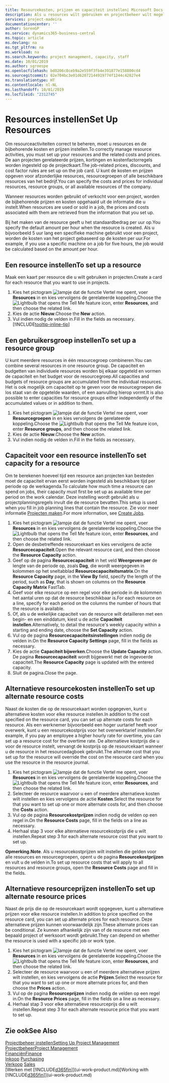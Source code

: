 ```yaml
---
title: Resourcekosten, prijzen en capaciteit instellen| Microsoft Docs
description: Als u resources wilt gebruiken en projectbeheer wilt mogelijk maken, geeft u kosten en prijzen voor afzonderlijke resources of resourcegroepen op en stelt u de resourcecapaciteit in.
services: project-madeira
documentationcenter: ''
author: SorenGP
ms.service: dynamics365-business-central
ms.topic: article
ms.devlang: na
ms.tgt_pltfrm: na
ms.workload: na
ms.search.keywords: project management, capacity, staff
ms.date: 10/01/2019
ms.author: sgroespe
ms.openlocfilehash: bd0206c0ceb9a2e559f3fb4e391877e158800cd4
ms.sourcegitcommit: 02e704bc3e01d62072144919774f1244c42827e4
ms.translationtype: HT
ms.contentlocale: nl-NL
ms.lasthandoff: 10/01/2019
ms.locfileid: "2312745"
---
```

# <a name="set-up-resources"></a><span data-ttu-id="424a1-103">Resources instellen</span><span class="sxs-lookup"><span data-stu-id="424a1-103">Set Up Resources</span></span>
<span data-ttu-id="424a1-104">Om resourceactiviteiten correct te beheren, moet u resources en de bijbehorende kosten en prijzen instellen.</span><span class="sxs-lookup"><span data-stu-id="424a1-104">To correctly manage resource activities, you must set up your resources and the related costs and prices.</span></span> <span data-ttu-id="424a1-105">De aan projecten gerelateerde prijzen, kortingen en kostenfactorregels worden ingesteld op de projectkaart.</span><span class="sxs-lookup"><span data-stu-id="424a1-105">The job-related prices, discounts, and cost factor rules are set up on the job card.</span></span> <span data-ttu-id="424a1-106">U kunt de kosten en prijzen opgeven voor afzonderlijke resources, resourcegroepen of alle beschikbare resources van het bedrijf.</span><span class="sxs-lookup"><span data-stu-id="424a1-106">You can specify the costs and prices for individual resources, resource groups, or all available resources of the company.</span></span>

<span data-ttu-id="424a1-107">Wanneer resources worden gebruikt of verkocht voor een project, worden de bijbehorende prijzen en kosten opgehaald uit de informatie die u instelt.</span><span class="sxs-lookup"><span data-stu-id="424a1-107">When resources are used or sold in a job, the prices and costs associated with them are retrieved from the information that you set up.</span></span>

<span data-ttu-id="424a1-108">Bij het maken van de resource geeft u het standaardbedrag per uur op.</span><span class="sxs-lookup"><span data-stu-id="424a1-108">You specify the default amount per hour when the resource is created.</span></span> <span data-ttu-id="424a1-109">Als u bijvoorbeeld 5 uur lang een specifieke machine gebruikt voor een project, worden de kosten van het project gebaseerd op de kosten per uur.</span><span class="sxs-lookup"><span data-stu-id="424a1-109">For example, if you use a specific machine on a job for five hours, the job would be calculated based on the amount per hour.</span></span>

## <a name="to-set-up-a-resource"></a><span data-ttu-id="424a1-110">Een resource instellen</span><span class="sxs-lookup"><span data-stu-id="424a1-110">To set up a resource</span></span>
<span data-ttu-id="424a1-111">Maak een kaart per resource die u wilt gebruiken in projecten.</span><span class="sxs-lookup"><span data-stu-id="424a1-111">Create a card for each resource that you want to use in projects.</span></span>

1. <span data-ttu-id="424a1-112">Kies het pictogram ![lampje dat de functie Vertel me opent](media/ui-search/search_small.png "Vertel me wat u wilt doen"), voer **Resources** in en kies vervolgens de gerelateerde koppeling.</span><span class="sxs-lookup"><span data-stu-id="424a1-112">Choose the ![Lightbulb that opens the Tell Me feature](media/ui-search/search_small.png "Tell me what you want to do") icon, enter **Resources**, and then choose the related link.</span></span>
2. <span data-ttu-id="424a1-113">Kies de actie **Nieuw**.</span><span class="sxs-lookup"><span data-stu-id="424a1-113">Choose the **New** action.</span></span>
3. <span data-ttu-id="424a1-114">Vul indien nodig de velden in.</span><span class="sxs-lookup"><span data-stu-id="424a1-114">Fill in the fields as necessary.</span></span> [!INCLUDE[tooltip-inline-tip](includes/tooltip-inline-tip_md.md)]  

## <a name="to-set-up-a-resource-group"></a><span data-ttu-id="424a1-115">Een gebruikersgroep instellen</span><span class="sxs-lookup"><span data-stu-id="424a1-115">To set up a resource group</span></span>
<span data-ttu-id="424a1-116">U kunt meerdere resources in één resourcegroep combineren.</span><span class="sxs-lookup"><span data-stu-id="424a1-116">You can combine several resources in one resource group.</span></span> <span data-ttu-id="424a1-117">De capaciteit en budgetten van individuele resources worden bij elkaar opgeteld en vormen de capaciteit en het budget voor de resourcegroep.</span><span class="sxs-lookup"><span data-stu-id="424a1-117">All capacities and budgets of resource groups are accumulated from the individual resources.</span></span> <span data-ttu-id="424a1-118">Het is ook mogelijk om capaciteit op te geven voor de resourcegroepen die los staat van de opgetelde waarden, of een aanvulling hierop vormt.</span><span class="sxs-lookup"><span data-stu-id="424a1-118">It is also possible to enter capacities for resource groups either independently of the accumulated values or in addition to them.</span></span>

1. <span data-ttu-id="424a1-119">Kies het pictogram ![lampje dat de functie Vertel me opent](media/ui-search/search_small.png "Vertel me wat u wilt doen"), voer **Resourcegroepen** in en kies vervolgens de gerelateerde koppeling.</span><span class="sxs-lookup"><span data-stu-id="424a1-119">Choose the ![Lightbulb that opens the Tell Me feature](media/ui-search/search_small.png "Tell me what you want to do") icon, enter **Resource groups**, and then choose the related link.</span></span>
2. <span data-ttu-id="424a1-120">Kies de actie **Nieuw**.</span><span class="sxs-lookup"><span data-stu-id="424a1-120">Choose the **New** action.</span></span>
3. <span data-ttu-id="424a1-121">Vul indien nodig de velden in.</span><span class="sxs-lookup"><span data-stu-id="424a1-121">Fill in the fields as necessary.</span></span>

## <a name="to-set-capacity-for-a-resource"></a><span data-ttu-id="424a1-122">Capaciteit voor een resource instellen</span><span class="sxs-lookup"><span data-stu-id="424a1-122">To set capacity for a resource</span></span>
<span data-ttu-id="424a1-123">Om te berekenen hoeveel tijd een resource aan projecten kan besteden moet de capaciteit ervan eerst worden ingesteld als beschikbare tijd per periode op de werkagenda.</span><span class="sxs-lookup"><span data-stu-id="424a1-123">To calculate how much time a resource can spend on jobs, their capacity must first be set up as available time per period on the work calendar.</span></span> <span data-ttu-id="424a1-124">Deze instelling wordt gebruikt als u projectplanningsregels invult die de resource bevatten.</span><span class="sxs-lookup"><span data-stu-id="424a1-124">This setup is used when you fill in job planning lines that contain the resource.</span></span> <span data-ttu-id="424a1-125">Zie voor meer informatie [Projecten maken](projects-how-create-jobs.md).</span><span class="sxs-lookup"><span data-stu-id="424a1-125">For more information, see [Create Jobs](projects-how-create-jobs.md).</span></span>

1. <span data-ttu-id="424a1-126">Kies het pictogram ![lampje dat de functie Vertel me opent](media/ui-search/search_small.png "Vertel me wat u wilt doen"), voer **Resources** in en kies vervolgens de gerelateerde koppeling.</span><span class="sxs-lookup"><span data-stu-id="424a1-126">Choose the ![Lightbulb that opens the Tell Me feature](media/ui-search/search_small.png "Tell me what you want to do") icon, enter **Resources**, and then choose the related link.</span></span>
2. <span data-ttu-id="424a1-127">Open de desbetreffende resourcekaart en kies vervolgens de actie **Resourcecapaciteit**.</span><span class="sxs-lookup"><span data-stu-id="424a1-127">Open the relevant resource card, and then choose the **Resource Capacity** action.</span></span>
3. <span data-ttu-id="424a1-128">Geef op de pagina **Resourcecapaciteit** in het veld **Weergeven per** de lengte van de periode op, zoals **Dag**, die wordt weergegeven in kolommen op het sneltabblad **Resourcecapaciteitsmatrix**.</span><span class="sxs-lookup"><span data-stu-id="424a1-128">On the **Resource Capacity** page, in the **View By** field, specify the length of the period, such as **Day**, that is shown on columns on the **Resource Capacity Matrix** FastTab.</span></span>
4. <span data-ttu-id="424a1-129">Geef voor elke resource op een regel voor elke periode in de kolommen het aantal uren op dat de resource beschikbaar is.</span><span class="sxs-lookup"><span data-stu-id="424a1-129">For each resource on a line, specify for each period on the columns the number of hours that the resource is available.</span></span>
5. <span data-ttu-id="424a1-130">Of, als u de wekelijke capaciteit van de resource wilt detailleren met een begin- en een einddatum, kiest u de actie **Capaciteit instellen**.</span><span class="sxs-lookup"><span data-stu-id="424a1-130">Alternatively, to detail the resource's weekly capacity within a starting and ending date, choose the **Set Capacity** action.</span></span>
6. <span data-ttu-id="424a1-131">Vul op de pagina **Resourcecapaciteitsinstellingen** indien nodig de velden in.</span><span class="sxs-lookup"><span data-stu-id="424a1-131">On the **Resource Capacity Settings** page, fill in the fields as necessary.</span></span>
7. <span data-ttu-id="424a1-132">Kies de actie **Capaciteit bijwerken**.</span><span class="sxs-lookup"><span data-stu-id="424a1-132">Choose the **Update Capacity** action.</span></span> <span data-ttu-id="424a1-133">De pagina **Resourcecapaciteit** wordt bijgewerkt met de ingevoerde capaciteit.</span><span class="sxs-lookup"><span data-stu-id="424a1-133">The **Resource Capacity** page is updated with the entered capacity.</span></span>
8. <span data-ttu-id="424a1-134">Sluit de pagina.</span><span class="sxs-lookup"><span data-stu-id="424a1-134">Close the page.</span></span>

## <a name="to-set-up-alternate-resource-costs"></a><span data-ttu-id="424a1-135">Alternatieve resourcekosten instellen</span><span class="sxs-lookup"><span data-stu-id="424a1-135">To set up alternate resource costs</span></span>
<span data-ttu-id="424a1-136">Naast de kosten die op de resourcekaart worden opgegeven, kunt u alternatieve kosten voor elke resource instellen.</span><span class="sxs-lookup"><span data-stu-id="424a1-136">In addition to the cost specified on the resource card, you can set up alternate costs for each resource.</span></span> <span data-ttu-id="424a1-137">Als een werknemer bijvoorbeeld een hoger uurtarief heeft voor overwerk, kunt u een resourcekostprijs voor het overwerktarief instellen.</span><span class="sxs-lookup"><span data-stu-id="424a1-137">For example, if you pay an employee a higher hourly rate for overtime, you can set up a resource cost for the overtime rate.</span></span> <span data-ttu-id="424a1-138">De alternatieve kostprijs die u voor de resource instelt, vervangt de kostprijs op de resourcekaart wanneer u de resource in het resourcedagboek gebruikt.</span><span class="sxs-lookup"><span data-stu-id="424a1-138">The alternate cost that you set up for the resource will override the cost on the resource card when you use the resource in the resource journal.</span></span>

1. <span data-ttu-id="424a1-139">Kies het pictogram ![lampje dat de functie Vertel me opent](media/ui-search/search_small.png "Vertel me wat u wilt doen"), voer **Resources** in en kies vervolgens de gerelateerde koppeling.</span><span class="sxs-lookup"><span data-stu-id="424a1-139">Choose the ![Lightbulb that opens the Tell Me feature](media/ui-search/search_small.png "Tell me what you want to do") icon, enter **Resources**, and then choose the related link.</span></span>  
2. <span data-ttu-id="424a1-140">Selecteer de resource waarvoor u een of meerdere alternatieve kosten wilt instellen en kies vervolgens de actie **Kosten**.</span><span class="sxs-lookup"><span data-stu-id="424a1-140">Select the resource for that you want to set up one or more alternate costs for, and then choose the **Costs** action.</span></span>  
3. <span data-ttu-id="424a1-141">Vul op de pagina **Resourcekostprijzen** indien nodig de velden op een regel in.</span><span class="sxs-lookup"><span data-stu-id="424a1-141">On the **Resource Costs** page, fill in the fields on a line as necessary.</span></span>  
4. <span data-ttu-id="424a1-142">Herhaal stap 3 voor elke alternatieve resourcekostprijs die u wilt instellen.</span><span class="sxs-lookup"><span data-stu-id="424a1-142">Repeat step 3 for each alternate resource cost that you want to set up.</span></span>

<span data-ttu-id="424a1-143">**Opmerking**.</span><span class="sxs-lookup"><span data-stu-id="424a1-143">**Note**.</span></span> <span data-ttu-id="424a1-144">Als u resourcekostprijzen wilt instellen die gelden voor alle resources en resourcegroepen, opent u de pagina **Resourcekostprijzen** en vult u de velden in.</span><span class="sxs-lookup"><span data-stu-id="424a1-144">To set up resource costs that will apply to all resources and resource groups, open the **Resource Costs** page and fill in the fields.</span></span>

## <a name="to-set-up-alternate-resource-prices"></a><span data-ttu-id="424a1-145">Alternatieve resourceprijzen instellen</span><span class="sxs-lookup"><span data-stu-id="424a1-145">To set up alternate resource prices</span></span>
<span data-ttu-id="424a1-146">Naast de prijs die op de resourcekaart wordt opgegeven, kunt u alternatieve prijzen voor elke resource instellen.</span><span class="sxs-lookup"><span data-stu-id="424a1-146">In addition to price specified on the resource card, you can set up alternate prices for each resource.</span></span> <span data-ttu-id="424a1-147">Deze alternatieve prijzen kunnen voorwaardelijk zijn.</span><span class="sxs-lookup"><span data-stu-id="424a1-147">These alternate prices can be conditional.</span></span> <span data-ttu-id="424a1-148">Ze kunnen afhankelijk zijn van of de resource met een bepaald project of werksoort wordt gebruikt.</span><span class="sxs-lookup"><span data-stu-id="424a1-148">They can depend on whether the resource is used with a specific job or work type.</span></span>

1. <span data-ttu-id="424a1-149">Kies het pictogram ![lampje dat de functie Vertel me opent](media/ui-search/search_small.png "Vertel me wat u wilt doen"), voer **Resources** in en kies vervolgens de gerelateerde koppeling.</span><span class="sxs-lookup"><span data-stu-id="424a1-149">Choose the ![Lightbulb that opens the Tell Me feature](media/ui-search/search_small.png "Tell me what you want to do") icon, enter **Resources**, and then choose the related link.</span></span>
2. <span data-ttu-id="424a1-150">Selecteer de resource waarvoor u een of meerdere alternatieve prijzen wilt instellen, en kies vervolgens de actie **Prijzen**.</span><span class="sxs-lookup"><span data-stu-id="424a1-150">Select the resource for that you want to set up one or more alternate prices for, and then choose the **Prices** action.</span></span>
3. <span data-ttu-id="424a1-151">Vul op de pagina **Resourceprijzen** indien nodig de velden op een regel in.</span><span class="sxs-lookup"><span data-stu-id="424a1-151">On the **Resource Prices** page, fill in the fields on a line as necessary.</span></span>
4. <span data-ttu-id="424a1-152">Herhaal stap 3 voor elke alternatieve resourceprijs die u wilt instellen.</span><span class="sxs-lookup"><span data-stu-id="424a1-152">Repeat step 3 for each alternate resource price that you want to set up.</span></span>

## <a name="see-also"></a><span data-ttu-id="424a1-153">Zie ook</span><span class="sxs-lookup"><span data-stu-id="424a1-153">See Also</span></span>
[<span data-ttu-id="424a1-154">Projectbeheer instellen</span><span class="sxs-lookup"><span data-stu-id="424a1-154">Setting Up Project Management</span></span>](projects-setup-projects.md)  
[<span data-ttu-id="424a1-155">Projectbeheer</span><span class="sxs-lookup"><span data-stu-id="424a1-155">Project Management</span></span>](projects-manage-projects.md)  
[<span data-ttu-id="424a1-156">Financiën</span><span class="sxs-lookup"><span data-stu-id="424a1-156">Finance</span></span>](finance.md)  
<span data-ttu-id="424a1-157">[Inkoop](purchasing-manage-purchasing.md)       </span><span class="sxs-lookup"><span data-stu-id="424a1-157">[Purchasing](purchasing-manage-purchasing.md)       </span></span>  
<span data-ttu-id="424a1-158">[Verkoop](sales-manage-sales.md)    </span><span class="sxs-lookup"><span data-stu-id="424a1-158">[Sales](sales-manage-sales.md)    </span></span>  
<span data-ttu-id="424a1-159">[Werken met [!INCLUDE[d365fin](includes/d365fin_md.md)]](ui-work-product.md)</span><span class="sxs-lookup"><span data-stu-id="424a1-159">[Working with [!INCLUDE[d365fin](includes/d365fin_md.md)]](ui-work-product.md)</span></span>  
